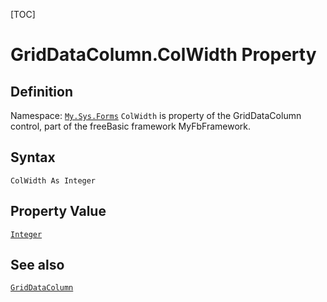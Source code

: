 [TOC]
# GridDataColumn.ColWidth Property

## Definition
Namespace: [`My.Sys.Forms`](My.Sys.Forms.md)
`ColWidth` is property of the GridDataColumn control, part of the freeBasic framework MyFbFramework.
## Syntax
```freeBasic
ColWidth As Integer
```
## Property Value
[`Integer`]("https://www.freebasic.net/wiki/KeyPgInteger")
## See also
[`GridDataColumn`](GridDataColumn.md)
